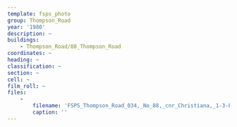```yaml
---
template: fsps_photo
group: Thompson_Road
year: '1980'
description: ~
buildings:
    - Thompson_Road/88_Thompson_Road
coordinates: ~
heading: ~
classification: ~
section: ~
cell: ~
film_roll: ~
files:
    -
        filename: 'FSPS_Thompson_Road_034,_No_88,_cnr_Christiana,_1-3-FGH,_1980.png'
        caption: ''
---
```

